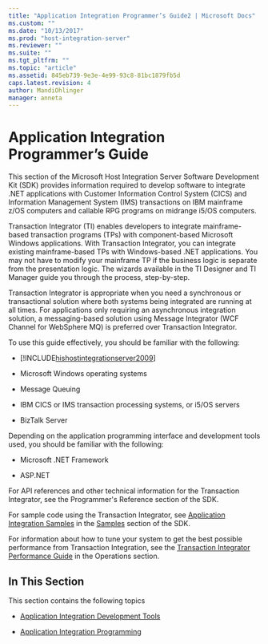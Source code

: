 ```yaml
---
title: "Application Integration Programmer’s Guide2 | Microsoft Docs"
ms.custom: ""
ms.date: "10/13/2017"
ms.prod: "host-integration-server"
ms.reviewer: ""
ms.suite: ""
ms.tgt_pltfrm: ""
ms.topic: "article"
ms.assetid: 845eb739-9e3e-4e99-93c8-81bc1879fb5d
caps.latest.revision: 4
author: MandiOhlinger
manager: anneta
---
```

# Application Integration Programmer’s Guide
This section of the Microsoft Host Integration Server Software Development Kit (SDK) provides information required to develop software to integrate .NET applications with Customer Information Control System (CICS) and Information Management System (IMS) transactions on IBM mainframe z/OS computers and callable RPG programs on midrange i5/OS computers.  
  
 Transaction Integrator (TI) enables developers to integrate mainframe-based transaction programs (TPs) with component-based Microsoft Windows applications. With Transaction Integrator, you can integrate existing mainframe-based TPs with Windows-based .NET applications. You may not have to modify your mainframe TP if the business logic is separate from the presentation logic. The wizards available in the TI Designer and TI Manager guide you through the process, step-by-step.  
  
 Transaction Integrator is appropriate when you need a synchronous or transactional solution where both systems being integrated are running at all times. For applications only requiring an asynchronous integration solution, a messaging-based solution using Message Integrator (WCF Channel for WebSphere MQ) is preferred over Transaction Integrator.  
  
 To use this guide effectively, you should be familiar with the following:  
  
-   [!INCLUDE[hishostintegrationserver2009](../core/includes/hishostintegrationserver2009-md.md)]  
  
-   Microsoft Windows operating systems  
  
-   Message Queuing  
  
-   IBM CICS or IMS transaction processing systems, or i5/OS servers  
  
-   BizTalk Server  
  
 Depending on the application programming interface and development tools used, you should be familiar with the following:  
  
-   Microsoft .NET Framework  
  
-   ASP.NET  
  
 For API references and other technical information for the Transaction Integrator, see the Programmer's Reference section of the SDK.  
  
 For sample code using the Transaction Integrator, see [Application Integration Samples](../Topic/Application%20Integration%20Samples.md) in the [Samples](../Topic/Samples.md) section of the SDK.  
  
 For information about how to tune your system to get the best possible performance from Transaction Integration, see the [Transaction Integrator Performance Guide](../Topic/Transaction%20Integrator%20Performance%20Guide2.md) in the Operations section.  
  
## In This Section  
 This section contains the following topics  
  
-   [Application Integration Development Tools](../core/application-integration-development-tools.md)  
  
-   [Application Integration Programming](../core/application-integration-programming.md)